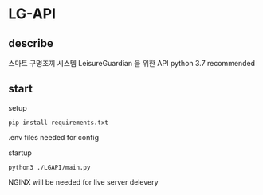 # LG-API

## describe
  스마트 구명조끼 시스템 LeisureGuardian 을 위한 API
  python 3.7 recommended

## start
  setup
 ```
 pip install requirements.txt
 ```
  .env files needed for config
  
  startup
  
 ```
 python3 ./LGAPI/main.py
 ```
  NGINX will be needed for live server delevery

